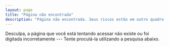 ```yaml
---
layout: page
title: "Página não encontrada"
description: "Página não encontrada. Seus riscos estão em outro quadro."
---  
```


Desculpa, a página que você está tentando acessar não existe ou foi digitada incorretamente --- Tente proculá-la utilizando a pesquisa abaixo.

<script type="text/javascript">
  var GOOG_FIXURL_LANG = 'pt-br';
  var GOOG_FIXURL_SITE = '{{ site.url }}'
</script>
<script type="text/javascript"
  src="http://linkhelp.clients.google.com/tbproxy/lh/wm/fixurl.js">
</script>